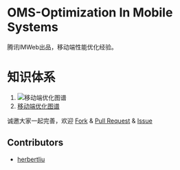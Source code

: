 # OMS-Optimization In Mobile Systems

腾讯IMWeb出品，移动端性能优化经验。

# 知识体系

1. ![移动端优化图谱](./imgs/移动端优化经验.png)
2. [移动端优化图谱](./移动端优化经验.md)

诚邀大家一起完善，欢迎 [Fork](https://github.com/imweb/FKB/fork) & [Pull Request](https://github.com/imweb/FKB/pulls) & [Issue](https://github.com/imweb/FKB/issues)

## Contributors

+   [herbertliu](https://github.com/herbertliu)